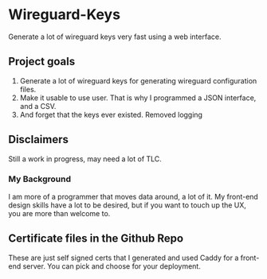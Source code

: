 # Wireguard-Keys
Generate a lot of wireguard keys very fast using a web interface.

## Project goals

1. Generate a lot of wireguard keys for generating wireguard configuration files.
2. Make it usable to use user.  That is why I programmed a JSON interface, and a CSV.
3. And forget that the keys ever existed.  Removed logging

## Disclaimers

Still a work in progress, may need a lot of TLC.

### My Background

I am more of a programmer that moves data around, a lot of it.  My front-end design skills have a lot to be desired, but if you want to touch up the UX, you are more than welcome to.

## Certificate files in the Github Repo

These are just self signed certs that I generated and used Caddy for a front-end server.  You can pick and choose for your deployment.
